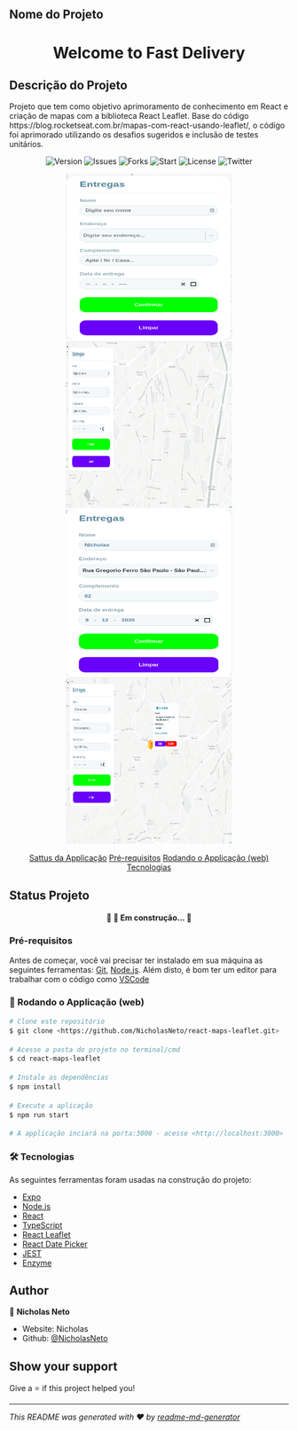 ## Nome do Projeto 
<h1 align="center">Welcome to Fast Delivery </h1>

## Descrição do Projeto
<p>
  Projeto que tem como objetivo aprimoramento de conhecimento em React e criação de mapas com a biblioteca React Leaflet. 
  Base do código https://blog.rocketseat.com.br/mapas-com-react-usando-leaflet/, o código foi aprimorado utilizando os
  desafios sugeridos e inclusão de testes unitários. 
</p>

<p align="center">
  <img alt="Version" src="https://img.shields.io/badge/version-0.1.0-blue.svg?cacheSeconds=2592000" />
  <img alt='Issues' src='https://img.shields.io/github/issues/NicholasNeto/react-maps-leaflet' />
  <img alt='Forks' src='https://img.shields.io/github/forks/NicholasNeto/react-maps-leaflet' />
  <img alt='Start' src='https://img.shields.io/github/stars/NicholasNeto/react-maps-leaflet' />
  <img alt='License' src='https://img.shields.io/github/license/NicholasNeto/react-maps-leaflet' />
  <img alt='Twitter' src='https://img.shields.io/twitter/url?url=https%3A%2F%2Fgithub.com%2FNicholasNeto%2Freact-maps-leaflet' />
</p>


<div display=flex align="center">
  <img border-radius="8px" width="300" height="300"  src="/assets/page1.png" />
  <img border-radius="8px" width="300" height="300" src="/assets/page2.png" />
</div>

<div display=flex align="center">
  <img border-radius="8px" width="300" height="300" src="/assets/page3.png" />
  <img border-radius="8px" width="300 " height="300" src="/assets/page4.png" />
</div>

<p align="center">
 <a href="#objetivo">Sattus da Applicação</a>
 <a href="#roadmap">Pré-requisitos</a> 
 <a href="#tecnologias">Rodando o Applicação (web)</a>
 <a href="#contribuicao">Tecnologias</a>
</p>


## Status Projeto
<h4 align="center"> 
	🚧 🚀 Em construção...  🚧
</h4>

### Pré-requisitos

Antes de começar, você vai precisar ter instalado em sua máquina as seguintes ferramentas:
[Git](https://git-scm.com), [Node.js](https://nodejs.org/en/). 
Além disto, é bom ter um editor para trabalhar com o código como [VSCode](https://code.visualstudio.com/)

### 🎲 Rodando o Applicação (web)

```bash
# Clone este repositório
$ git clone <https://github.com/NicholasNeto/react-maps-leaflet.git>

# Acesse a pasta do projeto no terminal/cmd
$ cd react-maps-leaflet   

# Instale as dependências
$ npm install

# Execute a aplicação
$ npm run start

# A applicação inciará na porta:3000 - acesse <http://localhost:3000>
```

### 🛠 Tecnologias

As seguintes ferramentas foram usadas na construção do projeto:

- [Expo](https://expo.io/)
- [Node.js](https://nodejs.org/en/)
- [React](https://pt-br.reactjs.org/)
- [TypeScript](https://www.typescriptlang.org/)
- [React Leaflet](https://react-leaflet.js.org/)
- [React Date Picker](https://github.com/wojtekmaj/react-date-picker#readme)
- [JEST](https://jestjs.io/)
- [Enzyme](https://enzymejs.github.io/enzyme/)


## Author

👤 **Nicholas Neto**

* Website: Nicholas
* Github: [@NicholasNeto](https://github.com/NicholasNeto)

## Show your support

Give a ⭐️ if this project helped you!

***
_This README was generated with ❤️ by [readme-md-generator](https://github.com/kefranabg/readme-md-generator)_